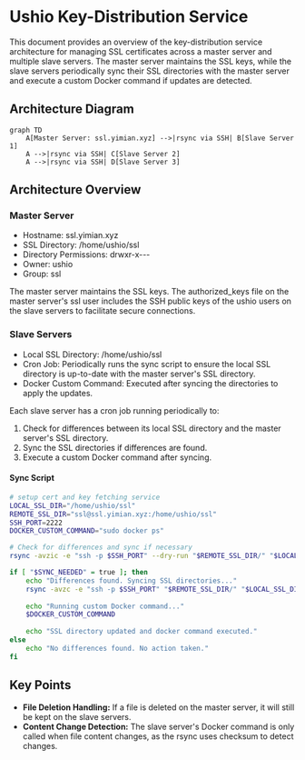 # Ushio Key-Distribution Service

This document provides an overview of the key-distribution service architecture for managing SSL certificates across a master server and multiple slave servers. The master server maintains the SSL keys, while the slave servers periodically sync their SSL directories with the master server and execute a custom Docker command if updates are detected.


## Architecture Diagram

```mermaid
graph TD
    A[Master Server: ssl.yimian.xyz] -->|rsync via SSH| B[Slave Server 1]
    A -->|rsync via SSH| C[Slave Server 2]
    A -->|rsync via SSH| D[Slave Server 3]
```

## Architecture Overview

### Master Server
 - Hostname: ssl.yimian.xyz
 - SSL Directory: /home/ushio/ssl
 - Directory Permissions: drwxr-x---
 - Owner: ushio
 - Group: ssl

The master server maintains the SSL keys. The authorized_keys file on the master server's ssl user includes the SSH public keys of the ushio users on the slave servers to facilitate secure connections.

### Slave Servers
 - Local SSL Directory: /home/ushio/ssl
 - Cron Job: Periodically runs the sync script to ensure the local SSL directory is up-to-date with the master server's SSL directory.
 - Docker Custom Command: Executed after syncing the directories to apply the updates.

Each slave server has a cron job running periodically to:

1. Check for differences between its local SSL directory and the master server's SSL directory.
1. Sync the SSL directories if differences are found.
1. Execute a custom Docker command after syncing.

#### Sync Script
```bash
# setup cert and key fetching service
LOCAL_SSL_DIR="/home/ushio/ssl"
REMOTE_SSL_DIR="ssl@ssl.yimian.xyz:/home/ushio/ssl"
SSH_PORT=2222
DOCKER_CUSTOM_COMMAND="sudo docker ps"

# Check for differences and sync if necessary
rsync -avzic -e "ssh -p $SSH_PORT" --dry-run "$REMOTE_SSL_DIR/" "$LOCAL_SSL_DIR/" | grep -q '^>' && SYNC_NEEDED=true || SYNC_NEEDED=false

if [ "$SYNC_NEEDED" = true ]; then
    echo "Differences found. Syncing SSL directories..."
    rsync -avzc -e "ssh -p $SSH_PORT" "$REMOTE_SSL_DIR/" "$LOCAL_SSL_DIR/"
    
    echo "Running custom Docker command..."
    $DOCKER_CUSTOM_COMMAND
    
    echo "SSL directory updated and docker command executed."
else
    echo "No differences found. No action taken."
fi
```

## Key Points
 - **File Deletion Handling:** If a file is deleted on the master server, it will still be kept on the slave servers.
 - **Content Change Detection:** The slave server's Docker command is only called when file content changes, as the rsync uses checksum to detect changes.

